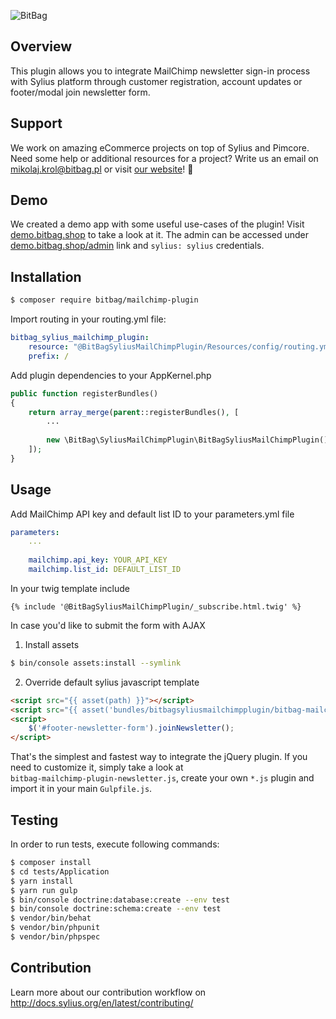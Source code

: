 ![BitBag](https://bitbag.pl/static/bitbag-logo.png)

## Overview

This plugin allows you to integrate MailChimp newsletter sign-in process with Sylius platform through customer registration, account updates or footer/modal join newsletter form.

## Support

We work on amazing eCommerce projects on top of Sylius and Pimcore. Need some help or additional resources for a project?
Write us an email on mikolaj.krol@bitbag.pl or visit [our website](https://bitbag.shop/)! :rocket:

## Demo

We created a demo app with some useful use-cases of the plugin! Visit [demo.bitbag.shop](https://demo.bitbag.shop) to take a look at it. 
The admin can be accessed under [demo.bitbag.shop/admin](https://demo.bitbag.shop/admin) link and `sylius: sylius` credentials.

## Installation

```bash
$ composer require bitbag/mailchimp-plugin

```
    
Import routing in your routing.yml file:

```yml
bitbag_sylius_mailchimp_plugin:
    resource: "@BitBagSyliusMailChimpPlugin/Resources/config/routing.yml"
    prefix: /
```
    
Add plugin dependencies to your AppKernel.php

```php
public function registerBundles()
{
    return array_merge(parent::registerBundles(), [
        ...
        
        new \BitBag\SyliusMailChimpPlugin\BitBagSyliusMailChimpPlugin(),
    ]);
}
```

## Usage

Add MailChimp API key and default list ID to your parameters.yml file

```yml
parameters:
    ...
    
    mailchimp.api_key: YOUR_API_KEY
    mailchimp.list_id: DEFAULT_LIST_ID
 ```

In your twig template include 

```twig
{% include '@BitBagSyliusMailChimpPlugin/_subscribe.html.twig' %}
```

In case you'd like to submit the form with AJAX

1. Install assets  

```bash
$ bin/console assets:install --symlink
```

2. Override default sylius javascript template

```html
<script src="{{ asset(path) }}"></script>
<script src="{{ asset('bundles/bitbagsyliusmailchimpplugin/bitbag-mailchimp-plugin-newsletter.js') }}"></script>
<script>
    $('#footer-newsletter-form').joinNewsletter();
</script>
```

That's the simplest and fastest way to integrate the jQuery plugin. If you need to customize it, simply take a look at   
`bitbag-mailchimp-plugin-newsletter.js`, create your own `*.js` plugin and import it in your main `Gulpfile.js`.

## Testing

In order to run tests, execute following commands:

```bash
$ composer install
$ cd tests/Application
$ yarn install
$ yarn run gulp
$ bin/console doctrine:database:create --env test
$ bin/console doctrine:schema:create --env test
$ vendor/bin/behat
$ vendor/bin/phpunit
$ vendor/bin/phpspec
```
## Contribution

Learn more about our contribution workflow on http://docs.sylius.org/en/latest/contributing/
